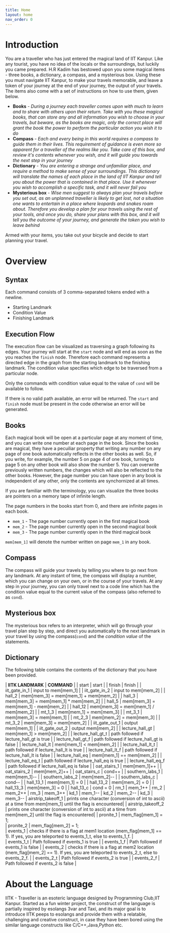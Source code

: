 ```yaml
---
title: Home
layout: home
nav_order: 0
---
```

# Introduction
You are a traveller who has just entered the magical land of IIT Kanpur. Like any tourist, you have no idea of the locals or the surroundings, but luckily you came prepared. H.R Kadim has bestowed upon you some magical items - three books, a dictionary, a compass, and a mysterious box. Using these you must navigate IIT Kanpur, to make your travels memorable, and leave a token of your journey at the end of your journey, the output of your travels. The items also come with a set of instructions on how to use them, given below.

- **Books** - *During a journey each traveller comes upon with much to learn and to share with others upon their return. Take with you these magical books, that can store any and all information you wish to choose in your travels, but beware, as the books are magic, only the correct place will grant the book the power to perform the particular action you wish it to do*
- **Compass** - *Each and every being in this world requires a compass to guide them in their lives. This requirement of guidance is even more so apparent for a traveller of the realms like you. Take care of this box, and review it's contents whenever you wish, and it will guide you towards the next step in your journey* 
- **Dictionary** - *You are entering a strange and unfamiliar place, and require a method to make sense of your surroundings. This dictionary will translate the names of each place in the land of IIT Kanpur and tell you about the power that is contained in that place. Use it whenever you wish to accomplish a specific task, and it will never fail you*
- **Mysterious box** -  *Wise men suggest to always plan your travels before you set out, as an unplanned traveller is likely to get lost, not a situation one wants to entertain in a place where leopards and snakes roam about. Therefore you develop a plan for your travels using the rest of your tools, and once you do, share your plans with this box, and it will tell you the outcome of your journey, and generate the token you wish to leave behind*

Armed with your items, you take out your bicycle and decide to start planning your travel. 

# Overview
## Syntax
Each command consists of 3 comma-separated tokens ended with a newline.

- Starting Landmark
- Condition Value
- Finishing Landmark

## Execution Flow
The execution flow can be visualized as traversing a graph following its edges. Your journey will start at the `start` node and will end as soon as the you reaches the `finish` node. Therefore each command represents a directed edge in the graph from the starting landmark to the finishing landmark. The condition value specifies which edge to be traversed from a particular node. 

Only the commands with condition value equal to the value of `cond` will be available to follow.

If there is no valid path available, an error will be returned. The `start` and `finish` node must be present in the code otherwise an error will be generated.

## Books
Each magical book will be open at a particular page at any moment of time, and you can write one number at each page in the book. Since the books are magical, they have a pecuiliar property that writing any number on any page of one book automatically reflects in the other books as well. So, if you write, for example, the number 5 on page 4 of one book, turning to page 5 on any other book will also show the number 5. You can overwrite previously written numbers, the changes which will also be reflected to the other books. However, the page number you can have open in any book is independent of any other, only the contents are synchornized at all times. 

If you are familiar with the terminology, you can visualize the three books are pointers on a memory tape of infinite length.

The page numbers in the books start from 0, and there are infinite pages in each book.

- `mem_1` - The page number currently open in the first magical book
- `mem_2` - The page number currently open in the second magical book
- `mem_3` - The page number currently open in the third magical book

`mem[mem_1]` will denote the number written on page `mem_1` in any book.


## Compass

The compass will guide your travels by telling you where to go next from any landmark. At any instant of time, the compass will display a number, which you can change on your own, or in the course of your travels. At any step in your journey, you can only travel next to a code line which has the condition value equal to the current value of the compass (also referred to as `cond`).

## Mysterious box

The mysterious box refers to an interpreter, which will go through your travel plan step by step, and direct you automatically to the next landmark in your travel by using the compass(`cond`) and the *condition value* of the statements.

## Dictionary
The following table contains the contents of the dictionary that you have been provided.

| **IITK LANDMARK**           |          **COMMAND** |
| start                   |          start |
| finish                  |          finish |
| iit_gate_in_1           |          input to mem[mem_1] |
| iit_gate_in_2           |          input to mem[mem_2] |
| hall_2                  |          mem[mem_3] = mem[mem_1] + mem[mem_2] |
| hall_3                  |          mem[mem_3] = mem[mem_1] * mem[mem_2] |
| hall_5                  |          mem[mem_3] = mem[mem_1] - mem[mem_2] |
| hall_12                 |          mem[mem_3] = mem[mem_1] / mem[mem_2] |
| mt_1_3                  |          mem[mem_1] = mem[mem_3] |
| mt_3_1                  |          mem[mem_3] = mem[mem_1] |
| mt_2_3                  |          mem[mem_2] = mem[mem_3] |
| mt_3_2                  |          mem[mem_3] = mem[mem_2] |
| iit_gate_out_1          |          output mem[mem_1] |
| iit_gate_out_2          |          output mem[mem_2] |
| lecture_hall_gt         |          mem[mem_1] > mem[mem_2] |
| lecture_hall_gt_t       |          path followed if lecture_hall_gt is true |
| lecture_hall_gt_f       |          path followed if lecture_hall_gt is false |
| lecture_hall_lt         |          mem[mem_1] < mem[mem_2] |
| lecture_hall_lt_t       |          path followed if lecture_hall_lt is true |
| lecture_hall_lt_f       |          path followed if lecture_hall_lt is false |
| lecture_hall_eq         |          mem[mem_1] == mem[mem_2] |
| lecture_hall_eq_t       |          path followed if lecture_hall_eq is true |
| lecture_hall_eq_f       |          path followed if lecture_hall_eq is false |
| oat_stairs_1            |          mem[mem_1]++ |
| oat_stairs_2            |          mem[mem_2]++ |
| oat_stairs_c            |          cond++ |
| southern_labs_1         |          mem[mem_1]-- |
| southern_labs_2         |          mem[mem_2]-- |
| southern_labs_c         |          cond-- |
| hall_13_1               |          mem[mem_1] = 0 |
| hall_13_2               |          mem[mem_2] = 0 |
| hall_13_3               |          mem[mem_3] = 0 |
| hall_13_c               |          cond = 0
| rm_1                    |          mem_1++
| rm_2                    |          mem_2++
| rm_3                    |          mem_3++
| kd_1                    |          mem_1--
| kd_2                    |          mem_2--
| kd_3                    |          mem_3--
| airstrip_takeoff_1      |          prints one character (conversion of int to ascii) at a time from mem[mem_1] until the flag is encountered|
| airstrip_takeoff_2      |          prints one character (conversion of int to ascii) at a time from mem[mem_2] until the flag is encountered| 
| pronite_1               |          mem_flag[mem_1] = 1;    
| pronite_2               |          mem_flag[mem_2] = 1;                    
| events_1                |          checks if there is a flag at mem1 location (mem_flag[mem_1] == 1). If yes, you are teleported to events_1_t, else to events_1_f. |         
| events_1_t              |          Path followed if events_1 is true |
| events_1_f              |          Path followed if events_1 is false |
| events_2                |          checks if there is a flag at mem2 location (mem_flag[mem_2] == 1). If yes, you are teleported to events_2_t, else to events_2_f. |
| events_2_t              |          Path followed if events_2 is true |
| events_2_f              |          Path followed if events_2 is false |

# About the Language
IITK - Traveller is an esoteric language designed by Programming Club,IIT Kanpur. Started as a fun winter project, the construct of the language is partially inspired by esolangs 3var and Taxi, and its major goal is to introduce IITK peeps to esolangs and provide them with a relatable, challenging and creative construct, in case they have been bored using the similar language constructs like C/C++,Java,Python etc.
